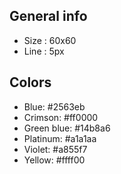 ## General info

- Size : 60x60
- Line : 5px

## Colors

- Blue: #2563eb
- Crimson: #ff0000
- Green blue: #14b8a6
- Platinum: #a1a1aa
- Violet: #a855f7
- Yellow: #ffff00
